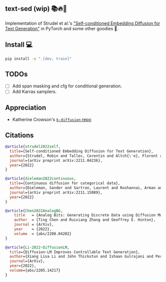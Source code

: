 ## text-sed (wip) 📚🔥💭

Implementation of Strudel et al.'s ["Self-conditioned Embedding Diffusion for Text Generation"](https://arxiv.org/abs/2211.04236) in PyTorch and some other goodies 🍭.

## Install 💻

```bash
pip install -e ".[dev, train]"
```

## TODOs

* [ ] Add span masking and cfg for conditional generation.
* [ ] Add Karras samplers.

## Appreciation

* Katherine Crowson's [`k-diffusion` repo](https://github.com/crowsonkb/k-diffusion)


## Citations

```bibtex
@article{strudel2022self,
  title={Self-conditioned Embedding Diffusion for Text Generation},
  author={Strudel, Robin and Tallec, Corentin and Altch{\'e}, Florent and Du, Yilun and Ganin, Yaroslav and Mensch, Arthur and Grathwohl, Will and Savinov, Nikolay and Dieleman, Sander and Sifre, Laurent and others},
  journal={arXiv preprint arXiv:2211.04236},
  year={2022}
}
```

```bibtex
@article{dieleman2022continuous,
  title={Continuous diffusion for categorical data},
  author={Dieleman, Sander and Sartran, Laurent and Roshannai, Arman and Savinov, Nikolay and Ganin, Yaroslav and Richemond, Pierre H and Doucet, Arnaud and Strudel, Robin and Dyer, Chris and Durkan, Conor and others},
  journal={arXiv preprint arXiv:2211.15089},
  year={2022}
}
```

```bibtex
@article{Chen2022AnalogBG,
    title   = {Analog Bits: Generating Discrete Data using Diffusion Models with Self-Conditioning},
    author  = {Ting Chen and Ruixiang Zhang and Geoffrey E. Hinton},
    journal = {ArXiv},
    year    = {2022},
    volume  = {abs/2208.04202}
}
```

```bibtex
@article{Li-2022-DiffusionLM,
  title={Diffusion-LM Improves Controllable Text Generation},
  author={Xiang Lisa Li and John Thickstun and Ishaan Gulrajani and Percy Liang and Tatsunori Hashimoto},
  journal={ArXiv},
  year={2022},
  volume={abs/2205.14217}
}
```
